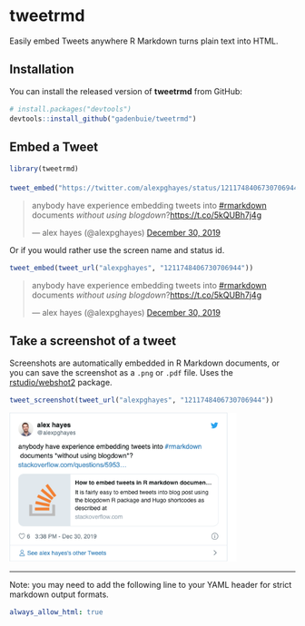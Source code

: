 
<!-- README.md is generated from README.Rmd. Please edit that file -->

# tweetrmd

<!-- badges: start -->

<!-- badges: end -->

Easily embed Tweets anywhere R Markdown turns plain text into HTML.

## Installation

You can install the released version of **tweetrmd** from GitHub:

``` r
# install.packages("devtools")
devtools::install_github("gadenbuie/tweetrmd")
```

## Embed a Tweet

``` r
library(tweetrmd)

tweet_embed("https://twitter.com/alexpghayes/status/1211748406730706944")
```

<!--html_preserve-->

<blockquote class="twitter-tweet" data-width="325" data-lang="en" data-dnt="true" data-theme="light">

<p lang="en" dir="ltr">

anybody have experience embedding tweets into
<a href="https://twitter.com/hashtag/rmarkdown?src=hash&amp;ref_src=twsrc%5Etfw">\#rmarkdown</a>
documents *without using
blogdown*?<a href="https://t.co/5kQUBh7j4g">https://t.co/5kQUBh7j4g</a>

</p>

— alex hayes (@alexpghayes)
<a href="https://twitter.com/alexpghayes/status/1211748406730706944?ref_src=twsrc%5Etfw">December
30, 2019</a>

</blockquote>

<!--/html_preserve-->

Or if you would rather use the screen name and status id.

``` r
tweet_embed(tweet_url("alexpghayes", "1211748406730706944"))
```

<!--html_preserve-->

<blockquote class="twitter-tweet" data-width="325" data-lang="en" data-dnt="true" data-theme="light">

<p lang="en" dir="ltr">

anybody have experience embedding tweets into
<a href="https://twitter.com/hashtag/rmarkdown?src=hash&amp;ref_src=twsrc%5Etfw">\#rmarkdown</a>
documents *without using
blogdown*?<a href="https://t.co/5kQUBh7j4g">https://t.co/5kQUBh7j4g</a>

</p>

— alex hayes (@alexpghayes)
<a href="https://twitter.com/alexpghayes/status/1211748406730706944?ref_src=twsrc%5Etfw">December
30, 2019</a>

</blockquote>

<!--/html_preserve-->

## Take a screenshot of a tweet

Screenshots are automatically embedded in R Markdown documents, or you
can save the screenshot as a `.png` or `.pdf` file. Uses the
[rstudio/webshot2](httos://github.com/rstudio/webshot2) package.

``` r
tweet_screenshot(tweet_url("alexpghayes", "1211748406730706944"))
```

<img src="man/figures/README-screenshot-1.png" width="400px" />

-----

Note: you may need to add the following line to your YAML header for
strict markdown output formats.

``` yaml
always_allow_html: true
```
